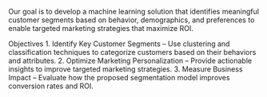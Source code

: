 Our goal is to develop a machine learning solution that identifies meaningful customer segments based on behavior, demographics, and preferences to enable targeted marketing strategies that maximize ROI.

Objectives
	1.	Identify Key Customer Segments – Use clustering and classification techniques to categorize customers based on their behaviors and attributes.
	2.	Optimize Marketing Personalization – Provide actionable insights to improve targeted marketing strategies.
	3.	Measure Business Impact – Evaluate how the proposed segmentation model improves conversion rates and ROI.
